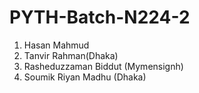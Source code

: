 # PYTH-Batch-N224-2

1. Hasan Mahmud
2. Tanvir Rahman(Dhaka)
3. Rasheduzzaman Biddut (Mymensignh)
4. Soumik Riyan Madhu (Dhaka)

